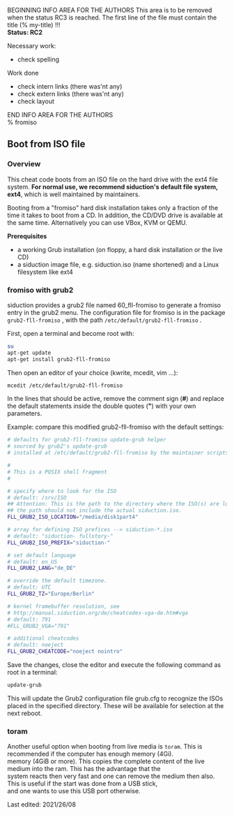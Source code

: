 BEGINNING   INFO AREA FOR THE AUTHORS
This area is to be removed when the status RC3 is reached. The first line of the file must contain the title (% my-title) !!!  
**Status: RC2**

Necessary work:

+ check spelling  

Work done

+ check intern links (there was'nt any)  
+ check extern links (there was'nt any)  
+ check layout  

END   INFO AREA FOR THE AUTHORS  
% fromiso

## Boot from ISO file

### Overview

This cheat code boots from an ISO file on the hard drive with the ext4 file system. **For normal use, we recommend siduction's default file system, ext4**, which is well maintained by maintainers.
 
Booting from a "fromiso" hard disk installation takes only a fraction of the time it takes to boot from a CD. In addition, the CD/DVD drive is available at the same time. Alternatively you can use VBox, KVM or QEMU.

**Prerequisites**

* a working Grub installation (on floppy, a hard disk installation or the live CD)  
* a siduction image file, e.g. siduction.iso (name shortened) and a Linux filesystem like ext4  

### fromiso with grub2

siduction provides a grub2 file named 60_fll-fromiso to generate a fromiso entry in the grub2 menu. The configuration file for fromiso is in the package `grub2-fll-fromiso` , with the path `/etc/default/grub2-fll-fromiso` .

 First, open a terminal and become root with:

~~~sh
su
apt-get update
apt-get install grub2-fll-fromiso
~~~

Then open an editor of your choice (kwrite, mcedit, vim ...):

~~~sh
mcedit /etc/default/grub2-fll-fromiso
~~~

In the lines that should be active, remove the comment sign (**#**) and replace the default statements inside the double quotes (**"**) with your own parameters. 

Example: compare this modified grub2-fll-fromiso with the default settings:

~~~sh
# defaults for grub2-fll-fromiso update-grub helper
# sourced by grub2's update-grub
# installed at /etc/default/grub2-fll-fromiso by the maintainer scripts

#
# This is a POSIX shell fragment
#

# specify where to look for the ISO
# default: /srv/ISO
## Attention: This is the path to the directory where the ISO(s) are located,  
## the path should not include the actual siduction.iso.
FLL_GRUB2_ISO_LOCATION="/media/disk1part4"

# array for defining ISO prefices --> siduction-*.iso
# default: "siduction- fullstory-"
FLL_GRUB2_ISO_PREFIX="siduction-"

# set default language
# default: en_US
FLL_GRUB2_LANG="de_DE"

# override the default timezone.
# default: UTC
FLL_GRUB2_TZ="Europe/Berlin" 

# kernel framebuffer resolution, see
# http://manual.siduction.org/de/cheatcodes-vga-de.htm#vga
# default: 791
#FLL_GRUB2_VGA="791"

# additional cheatcodes
# default: noeject
FLL_GRUB2_CHEATCODE="noeject nointro" 
~~~

Save the changes, close the editor and execute the following command as root in a terminal:

~~~sh
update-grub
~~~

This will update the Grub2 configuration file grub.cfg to recognize the ISOs placed in the specified directory. These will be available for selection at the next reboot.

### toram

Another useful option when booting from live media is `toram`. This is recommended if the computer has enough memory (4Gi).  
memory (4GiB or more). This copies the complete content of the live medium into the ram. This has the advantage that the   
system reacts then very fast and one can remove the medium then also. This is useful if the start was done from a USB stick,  
and one wants to use this USB port otherwise.

<div id="rev">Last edited: 2021/26/08</div>
